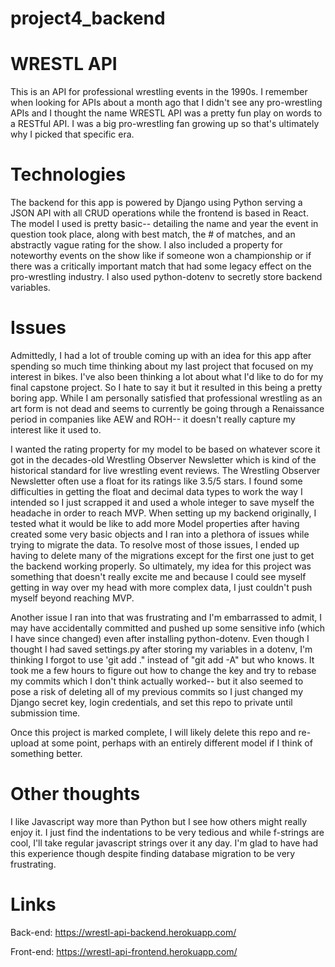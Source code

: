 # project4_backend
# WRESTL API

This is an API for professional wrestling events in the 1990s. I remember when looking for APIs about a month ago that I didn't see any pro-wrestling APIs and I thought the name WRESTL API was a pretty fun play on words to a RESTful API. I was a big pro-wrestling fan growing up so that's ultimately why I picked that specific era.

# Technologies

The backend for this app is powered by Django using Python serving a JSON API with all CRUD operations while the frontend is based in React. The model I used is pretty basic-- detailing the name and year the event in question took place, along with best match, the # of matches, and an abstractly vague rating for the show. I also included a property for noteworthy events on the show like if someone won a championship or if there was a critically important match that had some legacy effect on the pro-wrestling industry. I also used python-dotenv to secretly store backend variables.

# Issues

Admittedly, I had a lot of trouble coming up with an idea for this app after spending so much time thinking about my last project that focused on my interest in bikes. I've also been thinking a lot about what I'd like to do for my final capstone project. So I hate to say it but it resulted in this being a pretty boring app. While I am personally satisfied that professional wrestling as an art form is not dead and seems to currently be going through a Renaissance period in companies like AEW and ROH-- it doesn't really capture my interest like it used to.

I wanted the rating property for my model to be based on whatever score it got in the decades-old Wrestling Observer Newsletter which is kind of the historical standard for live wrestling event reviews. The Wrestling Observer Newsletter often use a float for its ratings like 3.5/5 stars. I found some difficulties in getting the float and decimal data types to work the way I intended so I just scrapped it and used a whole integer to save myself the headache in order to reach MVP. When setting up my backend originally, I tested what it would be like to add more Model properties after having created some very basic objects and I ran into a plethora of issues while trying to migrate the data. To resolve most of those issues, I ended up having to delete many of the migrations except for the first one just to get the backend working properly. So ultimately, my idea for this project was something that doesn't really excite me and because I could see myself getting in way over my head with more complex data, I just couldn't push myself beyond reaching MVP.

Another issue I ran into that was frustrating and I'm embarrassed to admit, I may have accidentally committed and pushed up some sensitive info (which I have since changed) even after installing python-dotenv. Even though I thought I had saved settings.py after storing my variables in a dotenv, I'm thinking I forgot to use 'git add ." instead of "git add -A" but who knows. It took me a few hours to figure out how to change the key and try to rebase my commits which I don't think actually worked-- but it also seemed to pose a risk of deleting all of my previous commits so I just changed my Django secret key, login credentials, and set this repo to private until submission time.

Once this project is marked complete, I will likely delete this repo and re-upload at some point, perhaps with an entirely different model if I think of something better.

# Other thoughts
I like Javascript way more than Python but I see how others might really enjoy it. I just find the indentations to be very tedious and while f-strings are cool, I'll take regular javascript strings over it any day. I'm glad to have had this experience though despite finding database migration to be very frustrating.

# Links

Back-end: https://wrestl-api-backend.herokuapp.com/

Front-end: https://wrestl-api-frontend.herokuapp.com/